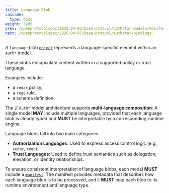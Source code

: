 ```yaml
---
title: Language Blob
cascade:
  type: docs
weight: 3205
prev: /openprotocolspec/2025-04-05/base-protcol/authstar-models/manifest-blob
next: /openprotocolspec/2025-04-05/base-protcol/authstar-bindings
---
```


A `language` blob [`object`](/openprotocolspec/2025-04-05/base-protcol/authstar-models/object-types/) represents a language-specific element within an `auth*` model.

These blobs encapsulate content written in a supported policy or trust language.  

Examples include:

- a `cedar` policy,
- a `rego` rule,
- a schema definition.

The `ZTAuth*` model architecture supports **multi-language composition**: A single model **MAY** include multiple languages, provided that each language blob is clearly typed and **MUST** be interpretable by a corresponding runtime engine.

Language blobs fall into two main categories:

- **Authorization Languages**: Used to express access control logic (e.g., `cedar`, `rego`).
- **Trust Languages**: Used to define trust semantics such as delegation, elevation, or identity relationships.

To ensure consistent interpretation of language blobs, each model **MUST** include a [`manifest`](/openprotocolspec/2025-04-05/base-protcol/authstar-models/manifest-blob/). The manifest provides metadata that describes how each language blob is to be processed, and it **MUST** map each blob to its runtime environment and language type.
